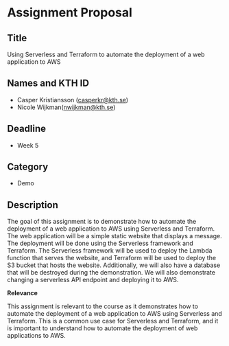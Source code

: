 # Assignment Proposal

## Title

Using Serverless and Terraform to automate the deployment of a web application to AWS

## Names and KTH ID
  - Casper Kristiansson (casperkr@kth.se)
  - Nicole Wijkman(nwijkman@kth.se)

## Deadline

- Week 5

## Category

- Demo

## Description

The goal of this assignment is to demonstrate how to automate the deployment of a web application to AWS using Serverless and Terraform. The web application will be a simple static website that displays a message. The deployment will be done using the Serverless framework and Terraform. The Serverless framework will be used to deploy the Lambda function that serves the website, and Terraform will be used to deploy the S3 bucket that hosts the website. Additionally, we will also have a database that will be destroyed during the demonstration. We will also demonstrate changing a serverless API endpoint and deploying it to AWS.

**Relevance**

This assignment is relevant to the course as it demonstrates how to automate the deployment of a web application to AWS using Serverless and Terraform. This is a common use case for Serverless and Terraform, and it is important to understand how to automate the deployment of web applications to AWS.
